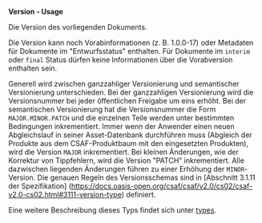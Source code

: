 **Version - Usage**

Die Version des vorliegenden Dokuments.

Die Version kann noch Vorabinformationen (z. B. 1.0.0-17) oder Metadaten für Dokumente im "Entwurfsstatus" enthalten.
Für Dokumente im `interim` oder `final` Status dürfen keine Informationen über die Vorabversion enthalten sein.

Generell wird zwischen ganzzahliger Versionierung und semantischer Versionierung unterschieden.
Bei der ganzzahligen Versionierung wird die Versionsnummer bei jeder öffentlichen Freigabe um eins erhöht.
Bei der semantischen Versionierung hat die Versionsnummer die Form `MAJOR.MINOR.PATCH` und die einzelnen Teile werden unter bestimmten Bedingungen inkrementiert.
Immer wenn der Anwender einen neuen Abgleichslauf in seiner Asset-Datenbank durchführen muss (Abgleich der Produkte aus dem CSAF-Produktbaum mit den eingesetzten Produkten), wird die Version `MAJOR` inkrementiert.
Bei kleinen Änderungen, wie der Korrektur von Tippfehlern, wird die Version "PATCH" inkrementiert.
Alle dazwischen liegenden Änderungen führen zu einer Erhöhung der `MINOR`-Version.
Die genauen Regeln des Versionsschemas sind in [Abschnitt 3.1.11 der Spezifikation] (https://docs.oasis-open.org/csaf/csaf/v2.0/cs02/csaf-v2.0-cs02.html#3111-version-type) definiert.

Eine weitere Beschreibung dieses Typs findet sich unter [types](types/version-usage.de.md).